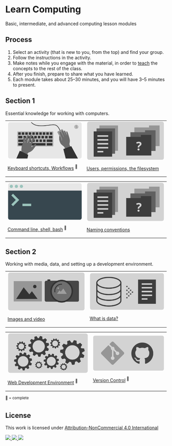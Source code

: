 
# Learn Computing

Basic, intermediate, and advanced computing lesson modules

## Process

1. Select an activity (that is new to you, from the top) and find your group.
1. Follow the instructions in the activity.
1. Make notes while you engage with the material, in order to [teach](https://en.wikipedia.org/wiki/Jigsaw_(teaching_technique)) the concepts to the rest of the class.
1. After you finish, prepare to share what you have learned.
1. Each module takes about 25–30 minutes, and you will have 3–5 minutes to present.





## Section 1

Essential knowledge for working with computers.

<table>
<tr>

<td>
<a href="topics-keyboard-shortcuts.md">
<img width="" src="assets/img/banner-keyboard-shortcuts.png">

Keyboard shortcuts, Workflows</a> <sup>🍏</sup>
</td>


<td>
<a href="topics-files-folders.md">
<img width="" src="assets/img/banner-files-folders.png">

Users, permissions, the filesystem</a>
</td>

</tr>
</table>
<table>
<tr>

<td>
<a href="topics-command-line.md">
<img width="" src="assets/img/banner-command-line.png">

Command line, shell, bash</a> <sup>🍏</sup>
</td>


<td>
<a href="topics-files-folders.md">
<img width="" src="assets/img/banner-files-folders.png">

Naming conventions</a>
</td>


</tr>
</table>




## Section 2

Working with media, data, and setting up a development environment.

<table>
<tr>


<td>
<a href="topics-images.md">
<img width="" src="assets/img/banner-images.png">

Images and video</a>
</td>


<td>
<a href="topics-data.md">
<img width="" src="assets/img/banner-data.png">

What is data?</a>
</td>


</tr>
</table>
<table>
<tr>


<td>
<a href="topics-web-development.md">
<img width="" src="assets/img/banner-web-development.png">

Web Development Environment</a> <sup>🍏</sup>
</td>


<td>
<a href="topics-version-control.md">
<img width="" src="assets/img/banner-version-control.png">

Version Control</a> <sup>🍏</sup>
</td>


</tr>
</table>

















<!--
## Section 3



<table>
<tr>

<td>
<a href="topics-computational-thinking.md">
<img width="" src="assets/img/banner-computational-thinking.png">

Computational thinking</a>
</td>


<td>
<a href="topics-networks.md">
<img width="" src="assets/img/banner-networks.png">

Networks</a>
</td>

</tr>
</table> -->







<sup>🍏 = complete</sup>



## License

<p xmlns:cc="http://creativecommons.org/ns#" >This work is licensed under <a href="http://creativecommons.org/licenses/by-nc/4.0/?ref=chooser-v1" target="_blank" rel="license noopener noreferrer">Attribution-NonCommercial 4.0 International

<img height=28 src="https://mirrors.creativecommons.org/presskit/icons/cc.svg?ref=chooser-v1"> <img height=28 src="https://mirrors.creativecommons.org/presskit/icons/by.svg?ref=chooser-v1"> <img height=28 src="https://mirrors.creativecommons.org/presskit/icons/nc.svg?ref=chooser-v1"></a></p>
